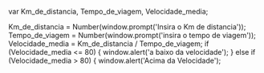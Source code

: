          
var Km_de_distancia, Tempo_de_viagem, Velocidade_media;


Km_de_distancia = Number(window.prompt('Insira o Km de distancia'));
Tempo_de_viagem = Number(window.prompt('insira o tempo de viagem'));
Velocidade_media = Km_de_distancia / Tempo_de_viagem;
if (Velocidade_media <= 80) {
  window.alert('a baixo da velocidade');
} else if (Velocidade_media > 80) {
  window.alert('Acima da Velocidade');
